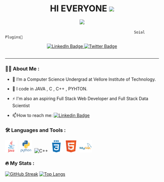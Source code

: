 
<h1 align ="center">
  HI EVERYONE 
  <img src="https://media.giphy.com/media/hvRJCLFzcasrR4ia7z/giphy.gif" width="30px"/>
</h1>

<div id="header" align="center">
  <img src="https://media.giphy.com/media/jdPMeyv9rn0hZHh8n9/giphy.gif" width="100"/>
</div>

                                                               Soial Plugins📱

<div id="header" align = "center">
  <a href="https://www.linkedin.com/in/akshwin-t-681395219">
    <img src="https://img.shields.io/badge/LinkedIn-blue?style=for-the-badge&logo=linkedin&logoColor=white" class ="center" alt="LinkedIn Badge"/>
  </a>
  <a href="https://twitter.com/akshwin_2003">
    <img src="https://img.shields.io/badge/Twitter-blue?style=for-the-badge&logo=twitter&logoColor=white" alt="Twitter Badge"/>
  </a>
  <br>
  <img src="https://komarev.com/ghpvc/?username=akshwin&style=flat-square&color=blue" alt=""/ >
</div >

---

### :woman_technologist: About Me :

- :telescope: I’m a Computer Science Undergrad at Vellore Institute of Technology.

- :seedling: I code in JAVA , C , C++ , PYHTON.

- :zap: I'm also an aspiring Full Stack Web Developer and Full Stack Data Scientist
- :mailbox:How to reach me: [![Linkedin Badge](https://img.shields.io/badge/-linkedin-blue?style=flat&logo=Linkedin&logoColor=white)](https://www.linkedin.com/in/akshwin-t-681395219)

### :hammer_and_wrench: Languages and Tools :

<div>
  <img src="https://github.com/devicons/devicon/blob/master/icons/java/java-original-wordmark.svg" title="Java" alt="Java" width="40" height="40"/>&nbsp;
  <img src="https://github.com/devicons/devicon/blob/master/icons/python/python-original-wordmark.svg" title="Python"  alt="Python" width="40" height="40"/>&nbsp;
  <img src="https://github.com/devicons/devicon/blob/master/icons/c++/C++-original-wordmark.svg" title="C++"  alt="C++" width="40" height="40"/>&nbsp;
  <img src="https://github.com/devicons/devicon/blob/master/icons/css3/css3-plain-wordmark.svg"  title="CSS3" alt="CSS" width="40" height="40"/>&nbsp;
  <img src="https://github.com/devicons/devicon/blob/master/icons/html5/html5-original.svg" title="HTML5" alt="HTML" width="40" height="40"/>&nbsp;
  <img src="https://github.com/devicons/devicon/blob/master/icons/mysql/mysql-original-wordmark.svg" title="MySQL"  alt="MySQL" width="40" height="40"/>&nbsp;
  

  ### :fire: My Stats :
  
  [![GitHub Streak](http://github-readme-streak-stats.herokuapp.com?user=your-github-username&theme=dark&background=000000)](https://git.io/streak-stats)
  [![Top Langs](https://github-readme-stats.vercel.app/api/top-langs/?username=your-github-username)](https://github.com/anuraghazra/github-readme-stats)
